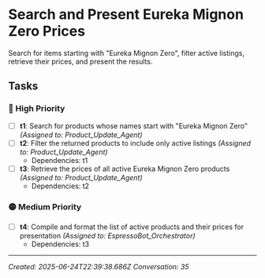 # Search and Present Eureka Mignon Zero Prices

Search for items starting with "Eureka Mignon Zero", filter active listings, retrieve their prices, and present the results.

## Tasks

### 🔴 High Priority

- [ ] **t1**: Search for products whose names start with "Eureka Mignon Zero" _(Assigned to: Product_Update_Agent)_
- [ ] **t2**: Filter the returned products to include only active listings _(Assigned to: Product_Update_Agent)_
  - Dependencies: t1
- [ ] **t3**: Retrieve the prices of all active Eureka Mignon Zero products _(Assigned to: Product_Update_Agent)_
  - Dependencies: t2

### 🟡 Medium Priority

- [ ] **t4**: Compile and format the list of active products and their prices for presentation _(Assigned to: EspressoBot_Orchestrator)_
  - Dependencies: t3


---
_Created: 2025-06-24T22:39:38.686Z_
_Conversation: 35_
